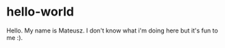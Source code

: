 # hello-world

Hello.
My name is Mateusz. 
I don't know what i'm doing here but it's fun to me :).

